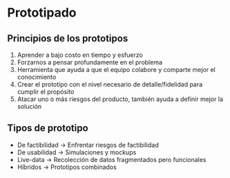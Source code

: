 # Prototipado

## Principios de los prototipos

1. Aprender a bajo costo en tiempo y esfuerzo
2. Forzarnos a pensar profundamente en el problema
3. Herramienta que ayuda a que el equipo colabore y comparte mejor el conocimiento
4. Crear el prototipo con el nivel necesario de detalle/fidelidad
para cumplir el propósito
5. Atacar uno o más riesgos del producto, también ayuda a definir mejor la solución

## Tipos de prototipo

- De factibilidad -> Enfrentar riesgos de factibilidad
- De usabilidad -> Simulaciones y mockups
- Live-data -> Recolección de datos fragmentados pero funcionales
- Híbridos -> Prototipos combinados


